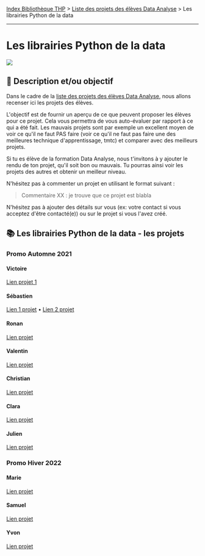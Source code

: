 [Index Bibliothèque THP](https://github.com/TheHackingProject/bibliotheque-THP/wiki) > [Liste des projets des élèves Data Analyse](https://github.com/TheHackingProject/bibliotheque-THP/wiki/liste_projets_data_analyse.md) > Les librairies Python de la data

___

# Les librairies Python de la data

![](https://picsum.photos/1024/400)

## 📄 Description et/ou objectif
Dans le cadre de la [liste des projets des élèves Data Analyse](https://github.com/TheHackingProject/bibliotheque-THP/wiki/liste_projets_data_analyse.md), nous allons recenser ici les projets des élèves.

L'objectif est de fournir un aperçu de ce que peuvent proposer les élèves pour ce projet. Cela vous permettra de vous auto-évaluer par rapport à ce qui a été fait. Les mauvais projets sont par exemple un excellent moyen de voir ce qu'il ne faut PAS faire (voir ce qu'il ne faut pas faire une des meilleures technique d'apprentissage, tmtc) et comparer avec des meilleurs projets.

Si tu es élève de la formation Data Analyse, nous t'invitons à y ajouter le rendu de ton projet, qu'il soit bon ou mauvais. Tu pourras ainsi voir les projets des autres et obtenir un meilleur niveau.

N'hésitez pas à commenter un projet en utilisant le format suivant :

> Commentaire XX : je trouve que ce projet est blabla


N'hésitez pas à ajouter des détails sur vous (ex: votre contact si vous acceptez d'être contacté(e)) ou sur le projet si vous l'avez créé.


## 📚 Les librairies Python de la data - les projets
### Promo Automne 2021

#### Victoire
[Lien projet 1](https://github.com/bigdduwa/THP-DATA_1)

#### Sébastien
[Lien 1 projet](https://github.com/sebastienrombaut/data_university) • [Lien 2 projet](https://github.com/sebastienrombaut/data_museum)

#### Ronan
[Lien projet](https://github.com/bigdduwa/THP-DATA_1)

#### Valentin
[Lien projet](https://github.com/valvermes/python1)

#### Christian
[Lien projet](https://github.com/christian29200/THP_Pandas_Numpy)

#### Clara
[Lien projet](https://github.com/claramoreschi/THP_DataAnalyst_studies)

#### Julien
[Lien projet](https://github.com/JulienSisi/S04_Python_19.10.21-)

### Promo Hiver 2022

#### Marie
[Lien projet](https://github.com/MarieLebreton/Python_Museum)

#### Samuel
[Lien projet](https://github.com/SamkaaDev/tour_de_france_des_musees)

#### Yvon
[Lien projet](https://github.com/ekwayv8/-The-Tour-de-France-of-museums-/blob/main/README.md)



